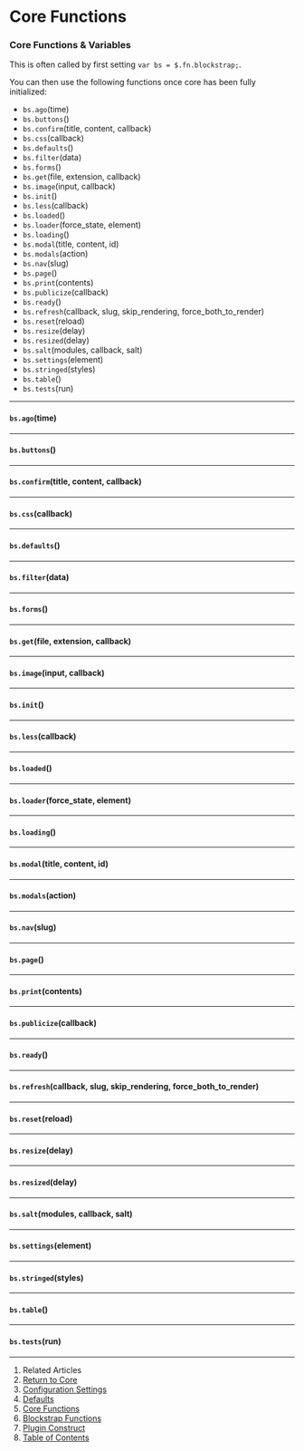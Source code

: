 Core Functions
==============

### Core Functions & Variables

This is often called by first setting `var bs = $.fn.blockstrap;`.

You can then use the following functions once core has been fully initialized:

* `bs.ago`(time)
* `bs.buttons`()
* `bs.confirm`(title, content, callback)
* `bs.css`(callback)
* `bs.defaults`()
* `bs.filter`(data)
* `bs.forms`()
* `bs.get`(file, extension, callback)
* `bs.image`(input, callback)
* `bs.init`()
* `bs.less`(callback)
* `bs.loaded`()
* `bs.loader`(force_state, element)
* `bs.loading`()
* `bs.modal`(title, content, id)
* `bs.modals`(action)
* `bs.nav`(slug)
* `bs.page`()
* `bs.print`(contents)
* `bs.publicize`(callback)
* `bs.ready`()
* `bs.refresh`(callback, slug, skip_rendering, force_both_to_render)
* `bs.reset`(reload)
* `bs.resize`(delay)
* `bs.resized`(delay)
* `bs.salt`(modules, callback, salt)
* `bs.settings`(element)
* `bs.stringed`(styles)
* `bs.table`()
* `bs.tests`(run)

--------------------------------------------------------------------------------

#### `bs.ago`(time)

--------------------------------------------------------------------------------

#### `bs.buttons`()

--------------------------------------------------------------------------------

#### `bs.confirm`(title, content, callback)


--------------------------------------------------------------------------------

#### `bs.css`(callback)

--------------------------------------------------------------------------------

#### `bs.defaults`()

--------------------------------------------------------------------------------

#### `bs.filter`(data)

--------------------------------------------------------------------------------

#### `bs.forms`()

--------------------------------------------------------------------------------

#### `bs.get`(file, extension, callback)

--------------------------------------------------------------------------------

#### `bs.image`(input, callback)

--------------------------------------------------------------------------------

#### `bs.init`()

--------------------------------------------------------------------------------

#### `bs.less`(callback)

--------------------------------------------------------------------------------

#### `bs.loaded`()

--------------------------------------------------------------------------------

#### `bs.loader`(force_state, element)

--------------------------------------------------------------------------------

#### `bs.loading`()

--------------------------------------------------------------------------------

#### `bs.modal`(title, content, id)

--------------------------------------------------------------------------------

#### `bs.modals`(action)

--------------------------------------------------------------------------------

#### `bs.nav`(slug)

--------------------------------------------------------------------------------

#### `bs.page`()

--------------------------------------------------------------------------------

#### `bs.print`(contents)

--------------------------------------------------------------------------------

#### `bs.publicize`(callback)

--------------------------------------------------------------------------------

#### `bs.ready`()

--------------------------------------------------------------------------------

#### `bs.refresh`(callback, slug, skip_rendering, force_both_to_render)

--------------------------------------------------------------------------------

#### `bs.reset`(reload)

--------------------------------------------------------------------------------

#### `bs.resize`(delay)

--------------------------------------------------------------------------------

#### `bs.resized`(delay)

--------------------------------------------------------------------------------

#### `bs.salt`(modules, callback, salt)

--------------------------------------------------------------------------------

#### `bs.settings`(element)

--------------------------------------------------------------------------------

#### `bs.stringed`(styles)

--------------------------------------------------------------------------------

#### `bs.table`()

--------------------------------------------------------------------------------

#### `bs.tests`(run)

---

1. Related Articles
2. [Return to Core](../../core/)
2. [Configuration Settings](../configuration/)
3. [Defaults](../defaults/)
4. [Core Functions](../core-functions/)
5. [Blockstrap Functions](../blockstrap-functions/)
6. [Plugin Construct](../construct/)
7. [Table of Contents](../../../)
